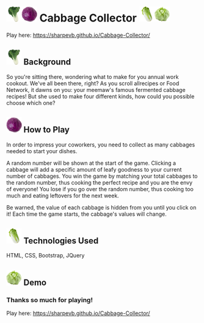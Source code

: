 # <img src="assets/images/bokchoy.png" height="40" width="40"><img src="assets/images/red.png" height="40" width="40">  Cabbage Collector <img src="assets/images/napa.png" height="40" width="40"><img src="assets/images/usa.png" height="40" width="40">

Play here: https://sharpevb.github.io/Cabbage-Collector/

## <img src="assets/images/bokchoy.png" height="40" width="40"> Background 
So you're sitting there, wondering what to make for you annual work cookout. We've all been there, right? As you scroll allrecipes or Food Network, it dawns on you: your meemaw's famous fermented cabbage recipes! But she used to make four different kinds, how could you possible choose which one?

## <img src="assets/images/red.png" height="40" width="40"> How to Play
In order to impress your coworkers, you need to collect as many cabbages needed to start your dishes. 

A random number will be shown at the start of the game. Clicking a cabbage will add a specific amount of leafy goodness to your current number of cabbages. You win the game by matching your total cabbages to the random number, thus cooking the perfect recipe and you are the envy of everyone! You lose if you go over the random number, thus cooking too much and eating leftovers for the next week. 

Be warned, the value of each cabbage is hidden from you until you click on it! Each time the game starts, the cabbage's values will change.

## <img src="assets/images/napa.png" height="40" width="40"> Technologies Used
HTML, CSS, Bootstrap, JQuery

## <img src="assets/images/usa.png" height="40" width="40"> Demo


### Thanks so much for playing!
Play here: https://sharpevb.github.io/Cabbage-Collector/
